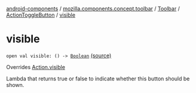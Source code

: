 [android-components](../../../index.md) / [mozilla.components.concept.toolbar](../../index.md) / [Toolbar](../index.md) / [ActionToggleButton](index.md) / [visible](./visible.md)

# visible

`open val visible: () -> `[`Boolean`](https://kotlinlang.org/api/latest/jvm/stdlib/kotlin/-boolean/index.html) [(source)](https://github.com/mozilla-mobile/android-components/blob/master/components/concept/toolbar/src/main/java/mozilla/components/concept/toolbar/Toolbar.kt#L215)

Overrides [Action.visible](../-action/visible.md)

Lambda that returns true or false to indicate whether this button should be shown.

